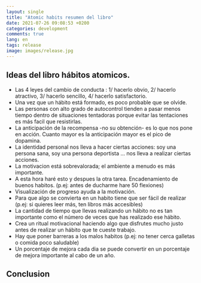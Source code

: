 ```yaml
---
layout: single
title: "Atomic habits resumen del libro"
date: 2021-07-26 09:08:53 +0200
categories: development
comments: true
lang: en
tags: release
image: images/release.jpg
---
```


Ideas del libro hábitos atomicos.
----------------------------------------------
- Las 4 leyes del cambio de conducta : 1/ hacerlo obvio, 2/ hacerlo atractivo, 3/ hacerlo sencillo, 4/ hacerlo satisfactorio.
- Una vez que un hábito está formado, es poco probable que se olvide.
- Las personas con alto grado de autocontrol tienden a pasar menos tiempo dentro de situaciones tentadoras porque evitar las tentaciones es más facil que resistirlas.
- La anticipación de la recompensa -no su obtención- es lo que nos pone en acción. Cuanto mayor es la anticipación mayor es el pico de dopamina.
- La identidad personal nos lleva a hacer ciertas acciones: soy una persona sana, soy una persona deportista ... nos lleva a realizar ciertas acciones.
- La motivacion está sobrevalorada; el ambiente a menudo es más importante.
- A esta hora haré esto y despues la otra tarea. Encadenamiento de buenos habitos. (p.ej: antes de ducharme hare 50 flexiones)
- Visualización de progreso ayuda a la motivación.
- Para que algo se convierta en un habito tiene que ser fácil de realizar (p.ej: si quieres leer más, ten libros más accesibles)
- La cantidad de tiempo que llevas realizando un hábito no es tan importante como el número de veces que has realizado ese hábito.
- Crea un ritual motivacional haciendo algo que disfrutes mucho justo antes de realizar un hábito que te cueste trabajo.
- Hay que poner barreras a los malos habitos (p.ej: no tener cerca galletas o comida poco saludable) 
- Un porcentaje de mejora cada dia se puede convertir en un porcentaje de mejora importante al cabo de un año. 
  
## Conclusion


